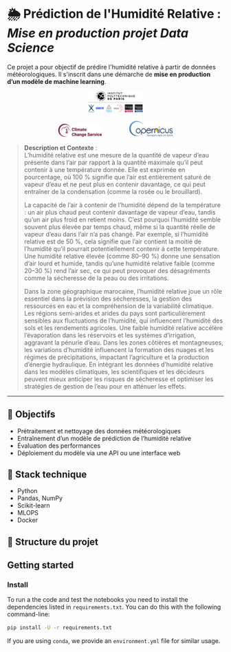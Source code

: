 # 🌦️ Prédiction de l'Humidité Relative : *Mise en production projet Data Science*

Ce projet a pour objectif de prédire l'humidité relative à partir de données météorologiques. Il s'inscrit dans une démarche de **mise en production d’un modèle de machine learning**.

<p align="center">
  <!-- Logo du haut (centré) -->
  <img src="img/ippLogo.png" alt="Logo Haut" width="25%">
  <br><br>
  <!-- Logos du bas (gauche et droite) -->
  <img src="img/S5-45_C3S_logo.png" alt="Logo Gauche" width="20%" style="margin-right: 20px;">
  &nbsp;&nbsp;&nbsp;&nbsp;
  <img src="img/Copernicus vecto def  Europe's eyes on Earth.png" alt="Logo Droite" width="20%" style="margin-left: 20px;">
</p>


> **Description et Contexte** :  
> L’humidité relative est une mesure de la quantité de vapeur d’eau présente dans l’air par rapport à la quantité maximale qu’il peut contenir à une température donnée. Elle est exprimée en pourcentage, où 100 % signifie que l’air est entièrement saturé de vapeur d’eau et ne peut plus en contenir davantage, ce qui peut entraîner de la condensation (comme la rosée ou le brouillard).
>  
> La capacité de l’air à contenir de l’humidité dépend de la température : un air plus chaud peut contenir davantage de vapeur d’eau, tandis qu’un air plus froid en retient moins. C’est pourquoi l’humidité semble souvent plus élevée par temps chaud, même si la quantité réelle de vapeur d’eau dans l’air n’a pas changé. Par exemple, si l’humidité relative est de 50 %, cela signifie que l’air contient la moitié de l’humidité qu’il pourrait potentiellement contenir à cette température. Une humidité relative élevée (comme 80–90 %) donne une sensation d’air lourd et humide, tandis qu’une humidité relative faible (comme 20–30 %) rend l’air sec, ce qui peut provoquer des désagréments comme la sécheresse de la peau ou des irritations.
>  
> Dans la zone géographique marocaine, l’humidité relative joue un rôle essentiel dans la prévision des sécheresses, la gestion des ressources en eau et la compréhension de la variabilité climatique. Les régions semi-arides et arides du pays sont particulièrement sensibles aux fluctuations de l’humidité, qui influencent l’humidité des sols et les rendements agricoles. Une faible humidité relative accélère l’évaporation dans les réservoirs et les systèmes d’irrigation, aggravant la pénurie d’eau. Dans les zones côtières et montagneuses, les variations d’humidité influencent la formation des nuages et les régimes de précipitations, impactant l’agriculture et la production d’énergie hydraulique. En intégrant les données d’humidité relative dans les modèles climatiques, les scientifiques et les décideurs peuvent mieux anticiper les risques de sécheresse et optimiser les stratégies de gestion de l’eau pour en atténuer les effets.
> 


 ---
 





## 📌 Objectifs

- Prétraitement et nettoyage des données météorologiques
- Entraînement d’un modèle de prédiction de l’humidité relative
- Évaluation des performances
- Déploiement du modèle via une API ou une interface web

## 🔧 Stack technique

- Python
- Pandas, NumPy
- Scikit-learn 
- MLOPS
- Docker 

## 📁 Structure du projet

## Getting started

### Install

To run a the code and test the notebooks you need to install the dependencies listed
in `requirements.txt`. You can do this with the
following command-line:

```bash
pip install -U -r requirements.txt
```

If you are using `conda`, we provide an `environment.yml` file for similar
usage.
